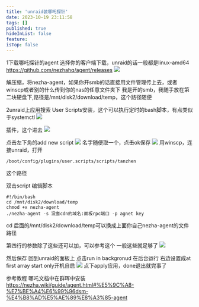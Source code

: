 ```yaml
---
title: 'unraid装哪吒探针'
date: 2023-10-19 23:11:58
tags: []
published: true
hideInList: false
feature: 
isTop: false
---
```

1下载哪吒探针的agent
选择你的客户端下载，unraid的话一般都是linux-amd64
<https://github.com/nezhahq/agent/releases>
![](https://s3.qklg.net/img/202310212319032.png)

解压缩，将nezha-agent，如果你开smb的话直接用文件管理传上去，或者winscp或者别的什么传到你的nas的任意文件夹下
我是开的smb，我随手放在第二块硬盘下,路径是/mnt/disk2/download/temp，这个路径随便

2unraid上应用搜索	User Scripts安装，这个可以执行定时的bash脚本，有点类似于systemctl
![](https://s3.qklg.net/img/202310212319340.png)

插件，这个进去
![](https://s3.qklg.net/img/202310212322032.png)


点击左下角的add new script
![](https://s3.qklg.net/img/202310212322290.png)
名字随便取一个，点击ok保存
![](https://s3.qklg.net/img/202310212323164.png)
用winscp，连接unraid，打开
```
/boot/config/plugins/user.scripts/scripts/tanzhen
```
这个路径

双击script
编辑脚本
```
#!/bin/bash
cd /mnt/disk2/download/temp
chmod +x nezha-agent
./nezha-agent -s 没套cdn的域名:面板rpc端口 -p agnet key
```

cd 后面的/mnt/disk2/download/temp可以换成上面你自己nezha-agent的文件路径

第四行的参数除了这些还可以加，可以参考这个
一般这些就足够了
![](https://s3.qklg.net/img/202310241237565.png)

然后保存
回到unraid的面板上
点击run in backgronud 在后台运行
右边设置成at first array start only开机自启
![](https://s3.qklg.net/img/202310241232422.png)
点下apply应用，done退出就完事了


参考教程
哪吒文档中在群晖中安装
<https://nezha.wiki/guide/agent.html#%E5%9C%A8-%E7%BE%A4%E6%99%96dsm-%E4%B8%AD%E5%AE%89%E8%A3%85-agent>
